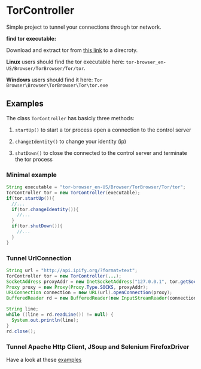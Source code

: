 # TorController
Simple project to tunnel your connections through tor network.

__find tor executable:__

Download and extract tor from [this link](https://www.torproject.org/projects/torbrowser.html.en) to a direcroty.

__Linux__ users should find the tor executable here: `tor-browser_en-US/Browser/TorBrowser/Tor/tor`.

__Windows__ users should find it here: `Tor Browser\Browser\TorBrowser\Tor\tor.exe`

## Examples
The class `TorController` has basicly three methods:

1. `startUp()` to start a tor process open a connection to the control server

2. `changeIdentity()` to change your identity (ip)

3. `shutDown()` to close the connected to the control server and terminate the tor process

### Minimal example
```java
String executable = "tor-browser_en-US/Browser/TorBrowser/Tor/tor";
TorController tor = new TorController(executable);
if(tor.startUp()){
  //...
  if(tor.changeIdentity()){
    //...
  }
  if(tor.shutDown()){
    //...
  }
}
```

### Tunnel UrlConnection
```java
String url = "http://api.ipify.org/?format=text";
TorController tor = new TorController(...);
SocketAddress proxyAddr = new InetSocketAddress("127.0.0.1", tor.getSocksPort());
Proxy proxy = new Proxy(Proxy.Type.SOCKS, proxyAddr);
URLConnection connection = new URL(url).openConnection(proxy);
BufferedReader rd = new BufferedReader(new InputStreamReader(connection.getInputStream()));

String line;
while ((line = rd.readLine()) != null) {
  System.out.println(line);
}
rd.close();
```

### Tunnel Apache Http Client, JSoup and Selenium FirefoxDriver
Have a look at these [examples](https://github.com/al-eax/torcontroller/tree/master/examples)   
